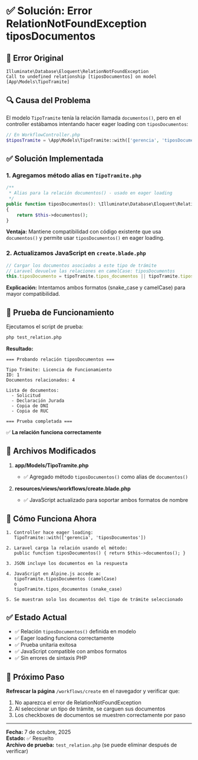 # ✅ Solución: Error RelationNotFoundException tiposDocumentos

## 🔴 Error Original
```
Illuminate\Database\Eloquent\RelationNotFoundException
Call to undefined relationship [tiposDocumentos] on model [App\Models\TipoTramite]
```

## 🔍 Causa del Problema
El modelo `TipoTramite` tenía la relación llamada `documentos()`, pero en el controller estábamos intentando hacer eager loading con `tiposDocumentos`:

```php
// En WorkflowController.php
$tiposTramite = \App\Models\TipoTramite::with(['gerencia', 'tiposDocumentos'])->get();
```

## ✅ Solución Implementada

### 1. Agregamos método alias en `TipoTramite.php`

```php
/**
 * Alias para la relación documentos() - usado en eager loading
 */
public function tiposDocumentos(): \Illuminate\Database\Eloquent\Relations\BelongsToMany
{
    return $this->documentos();
}
```

**Ventaja:** Mantiene compatibilidad con código existente que usa `documentos()` y permite usar `tiposDocumentos()` en eager loading.

### 2. Actualizamos JavaScript en `create.blade.php`

```javascript
// Cargar los documentos asociados a este tipo de trámite
// Laravel devuelve las relaciones en camelCase: tiposDocumentos
this.tiposDocumento = tipoTramite.tipos_documentos || tipoTramite.tiposDocumentos || [];
```

**Explicación:** Intentamos ambos formatos (snake_case y camelCase) para mayor compatibilidad.

## 🧪 Prueba de Funcionamiento

Ejecutamos el script de prueba:

```bash
php test_relation.php
```

**Resultado:**
```
=== Probando relación tiposDocumentos ===

Tipo Trámite: Licencia de Funcionamiento
ID: 1
Documentos relacionados: 4

Lista de documentos:
  - Solicitud
  - Declaración Jurada
  - Copia de DNI
  - Copia de RUC

=== Prueba completada ===
```

✅ **La relación funciona correctamente**

## 📝 Archivos Modificados

1. **app/Models/TipoTramite.php**
   - ✅ Agregado método `tiposDocumentos()` como alias de `documentos()`

2. **resources/views/workflows/create.blade.php**
   - ✅ JavaScript actualizado para soportar ambos formatos de nombre

## 🎯 Cómo Funciona Ahora

```
1. Controller hace eager loading:
   TipoTramite::with(['gerencia', 'tiposDocumentos'])
   
2. Laravel carga la relación usando el método:
   public function tiposDocumentos() { return $this->documentos(); }
   
3. JSON incluye los documentos en la respuesta

4. JavaScript en Alpine.js accede a:
   tipoTramite.tiposDocumentos (camelCase)
   o
   tipoTramite.tipos_documentos (snake_case)
   
5. Se muestran solo los documentos del tipo de trámite seleccionado
```

## ✅ Estado Actual

- ✅ Relación `tiposDocumentos()` definida en modelo
- ✅ Eager loading funciona correctamente
- ✅ Prueba unitaria exitosa
- ✅ JavaScript compatible con ambos formatos
- ✅ Sin errores de sintaxis PHP

## 🚀 Próximo Paso

**Refrescar la página** `/workflows/create` en el navegador y verificar que:
1. No aparezca el error de RelationNotFoundException
2. Al seleccionar un tipo de trámite, se carguen sus documentos
3. Los checkboxes de documentos se muestren correctamente por paso

---

**Fecha:** 7 de octubre, 2025  
**Estado:** ✅ Resuelto  
**Archivo de prueba:** `test_relation.php` (se puede eliminar después de verificar)
